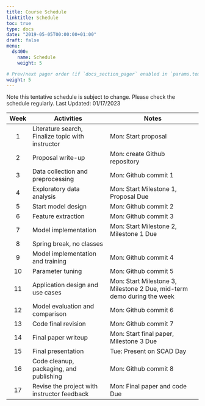 ```yaml
---
title: Course Schedule
linktitle: Schedule
toc: true
type: docs
date: "2019-05-05T00:00:00+01:00"
draft: false
menu:
  ds400:
    name: Schedule
    weight: 5

# Prev/next pager order (if `docs_section_pager` enabled in `params.toml`)
weight: 5
---
```


Note this tentative schedule is subject to change. Please check the schedule regularly.
Last Updated: 01/17/2023

| Week | Activities                                        | Notes                                                                  |
|:----:|---------------------------------------------------|------------------------------------------------------------------------|
| 1    | Literature search, Finalize topic with instructor | Mon: Start proposal                                                    |
| 2    | Proposal write-up                                 | Mon: create Github repository                                          |
| 3    | Data collection and preprocessing                 | Mon: Github commit 1                                                   |
| 4    | Exploratory data analysis                         | Mon: Start Milestone 1, Proposal Due                                   |
| 5    | Start model design                                | Mon: Github commit 2                                                   |
| 6    | Feature extraction                                | Mon: Github commit 3                                                   |
| 7    | Model implementation                              | Mon: Start Milestone 2, Milestone 1 Due                                |
| 8    | Spring break, no classes                          |                                                                        |
| 9    | Model implementation and training                 | Mon: Github commit 4                                                   |
| 10   | Parameter tuning                                  | Mon: Github commit 5                                                   |
| 11   | Application design and use cases                  | Mon: Start Milestone 3, Milestone 2 Due, mid-term demo during the week |
| 12   | Model evaluation and comparison                   | Mon: Github commit 6                                                   |
| 13   | Code final revision                               | Mon: Github commit 7                                                   |
| 14   | Final paper writeup                               | Mon: Start final paper, Milestone 3 Due                                |
| 15   | Final presentation                                | Tue: Present on SCAD Day                                               |
| 16   | Code cleanup, packaging, and publishing           | Mon: Github commit 8                                                   |
| 17   | Revise the project with instructor feedback       | Mon: Final paper and code Due                                          |